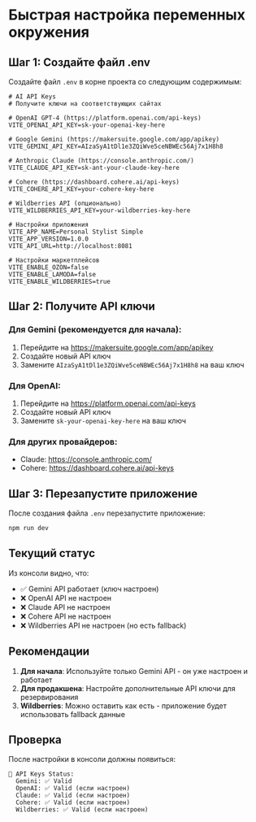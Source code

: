 # Быстрая настройка переменных окружения

## Шаг 1: Создайте файл .env

Создайте файл `.env` в корне проекта со следующим содержимым:

```env
# AI API Keys
# Получите ключи на соответствующих сайтах

# OpenAI GPT-4 (https://platform.openai.com/api-keys)
VITE_OPENAI_API_KEY=sk-your-openai-key-here

# Google Gemini (https://makersuite.google.com/app/apikey)
VITE_GEMINI_API_KEY=AIzaSyA1tDl1e3ZQiWve5ceNBWEc56Aj7x1H8h8

# Anthropic Claude (https://console.anthropic.com/)
VITE_CLAUDE_API_KEY=sk-ant-your-claude-key-here

# Cohere (https://dashboard.cohere.ai/api-keys)
VITE_COHERE_API_KEY=your-cohere-key-here

# Wildberries API (опционально)
VITE_WILDBERRIES_API_KEY=your-wildberries-key-here

# Настройки приложения
VITE_APP_NAME=Personal Stylist Simple
VITE_APP_VERSION=1.0.0
VITE_API_URL=http://localhost:8081

# Настройки маркетплейсов
VITE_ENABLE_OZON=false
VITE_ENABLE_LAMODA=false
VITE_ENABLE_WILDBERRIES=true
```

## Шаг 2: Получите API ключи

### Для Gemini (рекомендуется для начала):
1. Перейдите на https://makersuite.google.com/app/apikey
2. Создайте новый API ключ
3. Замените `AIzaSyA1tDl1e3ZQiWve5ceNBWEc56Aj7x1H8h8` на ваш ключ

### Для OpenAI:
1. Перейдите на https://platform.openai.com/api-keys
2. Создайте новый API ключ
3. Замените `sk-your-openai-key-here` на ваш ключ

### Для других провайдеров:
- Claude: https://console.anthropic.com/
- Cohere: https://dashboard.cohere.ai/api-keys

## Шаг 3: Перезапустите приложение

После создания файла `.env` перезапустите приложение:

```bash
npm run dev
```

## Текущий статус

Из консоли видно, что:
- ✅ Gemini API работает (ключ настроен)
- ❌ OpenAI API не настроен
- ❌ Claude API не настроен  
- ❌ Cohere API не настроен
- ❌ Wildberries API не настроен (но есть fallback)

## Рекомендации

1. **Для начала**: Используйте только Gemini API - он уже настроен и работает
2. **Для продакшена**: Настройте дополнительные API ключи для резервирования
3. **Wildberries**: Можно оставить как есть - приложение будет использовать fallback данные

## Проверка

После настройки в консоли должны появиться:
```
🔑 API Keys Status:
  Gemini: ✅ Valid
  OpenAI: ✅ Valid (если настроен)
  Claude: ✅ Valid (если настроен)
  Cohere: ✅ Valid (если настроен)
  Wildberries: ✅ Valid (если настроен)
``` 